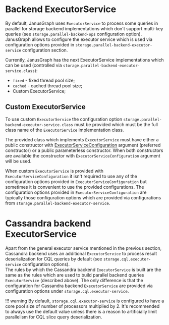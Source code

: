 # Backend ExecutorService

By default, JanusGraph uses `ExecutorService` to process some queries in parallel for storage backend implementations 
which don't support multi-key queries (see `storage.parallel-backend-ops` configuration option).  
JanusGraph allows to configure the executor service which is used via configuration options 
provided in `storage.parallel-backend-executor-service` configuration section.

Currently, JanusGraph has the next ExecutorService implementations which can be used (controlled via 
`storage.parallel-backend-executor-service.class`):

* `fixed` - fixed thread pool size;
* `cached` - cached thread pool size;
* Custom ExecutorService;

## Custom ExecutorService

To use custom `ExecutorService` the configuration option `storage.parallel-backend-executor-service.class` must be 
provided which must be the full class name of the `ExecutorService` implementation class.

The provided class which implements `ExecutorService` must have either a public constructor with
[ExecutorServiceConfiguration](https://javadoc.io/doc/org.janusgraph/janusgraph-core/latest/org/janusgraph/diskstorage/configuration/ExecutorServiceConfiguration.html)
argument (preferred constructor) or a public parameterless constructor. 
When both constructors are available the constructor with `ExecutorServiceConfiguration` argument will be used.

When custom `ExecutorService` is provided with `ExecutorServiceConfiguration` it isn't required to 
use any of the configuration options provided in `ExecutorServiceConfiguration` but sometimes it is
convenient to use the provided configurations. The configuration options provided in `ExecutorServiceConfiguration` 
are typically those configuration options which are provided via configurations from `storage.parallel-backend-executor-service`.

# Cassandra backend ExecutorService

Apart from the general executor service mentioned in the previous section, Cassandra backend uses an additional 
`ExecutorService` to process result deserialization for CQL queries by default (see `storage.cql.executor-service` configuration options).  
The rules by which the Cassandra backend `ExecutorService` is built are the 
same as the rules which are used to build parallel backend queries `ExecutorService` (described above). 
The only difference is that the configuration for Cassandra backend `ExecutorService` are provided via configuration 
options under `storage.cql.executor-service`.

!!! warning
    By default, `storage.cql.executor-service` is configured to have a core pool size of number of processors multiplied 
    by 2. It's recommended to always use the default value unless there is a reason to artificially limit parallelism for 
    CQL slice query deserialization.

